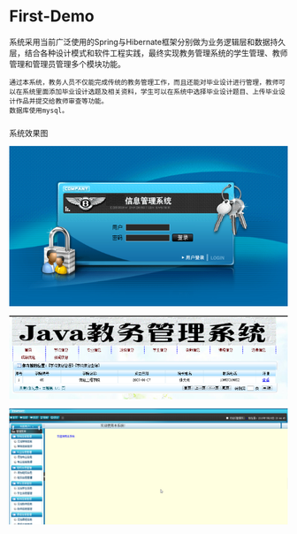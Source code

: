 # First-Demo
系统采用当前广泛使用的Spring与Hibernate框架分别做为业务逻辑层和数据持久层，结合各种设计模式和软件工程实践，最终实现教务管理系统的学生管理、教师管理和管理员管理多个模块功能。  

    通过本系统，教务人员不仅能完成传统的教务管理工作，而且还能对毕业设计进行管理，教师可以在系统里面添加毕业设计选题及相关资料，学生可以在系统中选择毕业设计题目、上传毕业设计作品并提交给教师审查等功能。  
    数据库使用mysql。
    
  ####
  ###
  系统效果图  
  
 ![photo](https://github.com/KaryKim/First-Demo/blob/master/o.png)  
 
 ![photo](https://github.com/KaryKim/First-Demo/blob/master/t.png)  
 
 ![photo](https://github.com/KaryKim/First-Demo/blob/master/th.png)
